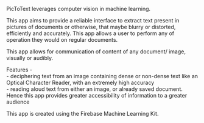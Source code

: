 PicToText leverages computer vision in machine learning. <br>

This app aims to provide a reliable interface to extract text present in pictures of documents or otherwise, that maybe blurry or distorted, efficiently and accurately. This app allows a user to perform any of operation they would on regular documents. <br>

This app allows for communication of content of any document/ image, visually or audibly. <br>

<p>
Features - <br>
- deciphering text from an image containing dense or non-dense text like an Optical Character Reader, with an extremely high accuracy <br>
- reading aloud text from either an image, or already saved document. Hence this app provides greater accessibility of information to a greater audience
</p>

This app is created using the Firebase Machine Learning Kit.

